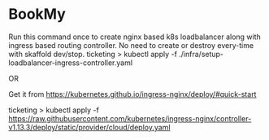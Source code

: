 # BookMy

Run this command once to create nginx based k8s loadbalancer along with ingress based routing controller.
No need to create or destroy every-time with skaffold dev/stop.
ticketing > kubectl apply -f ./infra/setup-loadbalancer-ingress-controller.yaml

OR

Get it from https://kubernetes.github.io/ingress-nginx/deploy/#quick-start

ticketing > kubectl apply -f https://raw.githubusercontent.com/kubernetes/ingress-nginx/controller-v1.13.3/deploy/static/provider/cloud/deploy.yaml
